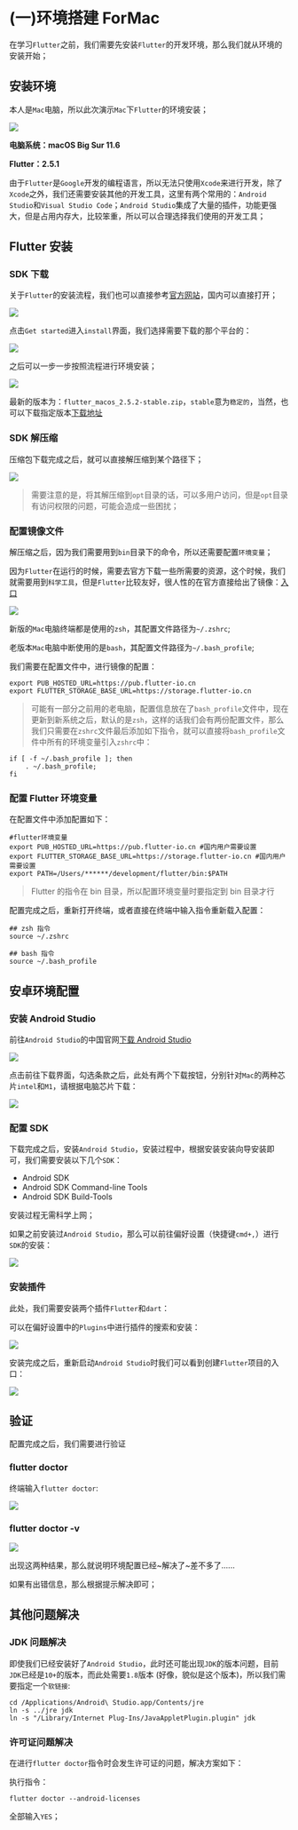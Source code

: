 # (一)环境搭建 ForMac

在学习`Flutter`之前，我们需要先安装`Flutter`的开发环境，那么我们就从环境的安装开始；

## 安装环境

本人是`Mac`电脑，所以此次演示`Mac`下`Flutter`的环境安装；

![](./static/336ecaa8cde94027938482ecda7c8909~tplv-k3u1fbpfcp-zoom-in-crop-mark-1512-0-0-0.png)

**电脑系统：macOS Big Sur 11.6**

**Flutter：2.5.1**

由于`Flutter`是`Google`开发的编程语言，所以无法只使用`Xcode`来进行开发，除了`Xcode`之外，我们还需要安装其他的开发工具，这里有两个常用的：`Android Studio`和`Visual Studio Code`；`Android Studio`集成了大量的插件，功能更强大，但是占用内存大，比较笨重，所以可以合理选择我们使用的开发工具；

## Flutter 安装

### SDK 下载

关于`Flutter`的安装流程，我们也可以直接参考[官方网站](https://link.juejin.cn?target=https%3A%2F%2Fflutter.dev%2F "https://flutter.dev/")，国内可以直接打开；

![](./static/7a3c939119f94f8c913fa3333cafbee1~tplv-k3u1fbpfcp-zoom-in-crop-mark-1512-0-0-0.png)

点击`Get started`进入`install`界面，我们选择需要下载的那个平台的：

![](./static/e0a4275be8ae497b8ba550cb52ea2a5c~tplv-k3u1fbpfcp-zoom-in-crop-mark-1512-0-0-0.png)

之后可以一步一步按照流程进行环境安装；

![](./static/1878e700a4df471f8d4eff90802b00b3~tplv-k3u1fbpfcp-zoom-in-crop-mark-1512-0-0-0.png)

最新的版本为：`flutter_macos_2.5.2-stable.zip`，`stable`意为`稳定的`，当然，也可以下载指定版本[下载地址](https://link.juejin.cn?target=https%3A%2F%2Fflutter.dev%2Fdocs%2Fdevelopment%2Ftools%2Fsdk%2Freleases "https://flutter.dev/docs/development/tools/sdk/releases")

### SDK 解压缩

压缩包下载完成之后，就可以直接解压缩到某个路径下；

![](./static/6be90bc10deb4a01a06a07388ac286fa~tplv-k3u1fbpfcp-zoom-in-crop-mark-1512-0-0-0.png)

> 需要注意的是，将其解压缩到`opt`目录的话，可以多用户访问，但是`opt`目录有访问权限的问题，可能会造成一些困扰；

### 配置镜像文件

解压缩之后，因为我们需要用到`bin`目录下的命令，所以还需要配置`环境变量`；

因为`Flutter`在运行的时候，需要去官方下载一些所需要的资源，这个时候，我们就需要用到`科学工具`，但是`Flutter`比较友好，很人性的在官方直接给出了镜像：[入口](https://link.juejin.cn?target=https%3A%2F%2Fflutter.dev%2Fcommunity%2Fchina "https://flutter.dev/community/china")

![](./static/aa268916271e4ecfaedc72074169d988~tplv-k3u1fbpfcp-zoom-in-crop-mark-1512-0-0-0.png)

新版的`Mac`电脑终端都是使用的`zsh`，其配置文件路径为`~/.zshrc`;

老版本`Mac`电脑中断使用的是`bash`，其配置文件路径为`~/.bash_profile`;

我们需要在配置文件中，进行镜像的配置：

```
export PUB_HOSTED_URL=https://pub.flutter-io.cn
export FLUTTER_STORAGE_BASE_URL=https://storage.flutter-io.cn
```

> 可能有一部分之前用的老电脑，配置信息放在了`bash_profile`文件中，现在更新到新系统之后，默认的是`zsh`，这样的话我们会有两份配置文件，那么我们只需要在`zshrc`文件最后添加如下指令，就可以直接将`bash_profile`文件中所有的环境变量引入`zshrc`中：

```
if [ -f ~/.bash_profile ]; then
    . ~/.bash_profile;
fi
```

### 配置 Flutter 环境变量

在配置文件中添加配置如下：

```
#flutter环境变量
export PUB_HOSTED_URL=https://pub.flutter-io.cn #国内用户需要设置
export FLUTTER_STORAGE_BASE_URL=https://storage.flutter-io.cn #国内用户需要设置
export PATH=/Users/******/development/flutter/bin:$PATH
```

> Flutter 的指令在 bin 目录，所以配置环境变量时要指定到 bin 目录才行

配置完成之后，重新打开终端，或者直接在终端中输入指令重新载入配置：

```
## zsh 指令
source ~/.zshrc

## bash 指令
source ~/.bash_profile
```

## 安卓环境配置

### 安装 Android Studio

前往`Android Studio`的中国官网[下载 Android Studio](https://link.juejin.cn?target=https%3A%2F%2Fdeveloper.android.google.cn%2Fstudio "https://developer.android.google.cn/studio")

![](./static/96ce824b1ce54defad3fccb3213be8db~tplv-k3u1fbpfcp-zoom-in-crop-mark-1512-0-0-0.png)

点击前往下载界面，勾选条款之后，此处有两个下载按钮，分别针对`Mac`的两种芯片`intel`和`M1`，请根据电脑芯片下载：

![](./static/70b6ba71d4bd41dd8f8df01517cfbbd3~tplv-k3u1fbpfcp-zoom-in-crop-mark-1512-0-0-0.png)

### 配置 SDK

下载完成之后，安装`Android Studio`，安装过程中，根据安装安装向导安装即可，我们需要安装以下几个`SDK`：

- Android SDK
- Android SDK Command-line Tools
- Android SDK Build-Tools

安装过程无需科学上网；

如果之前安装过`Android Studio`，那么可以前往偏好设置（快捷键`cmd+,`）进行`SDK`的安装：

![](./static/c1c8bab58a5c4dc6a381a868d6eebe04~tplv-k3u1fbpfcp-zoom-in-crop-mark-1512-0-0-0.png)

### 安装插件

此处，我们需要安装两个插件`Flutter`和`dart`：

可以在偏好设置中的`Plugins`中进行插件的搜索和安装：

![](./static/43bcec4befd34387946bacc80d488b02~tplv-k3u1fbpfcp-zoom-in-crop-mark-1512-0-0-0.png)

安装完成之后，重新启动`Android Studio`时我们可以看到创建`Flutter`项目的入口：

![](./static/9ab4b74b9ca84f0889cebbaa737ca82b~tplv-k3u1fbpfcp-zoom-in-crop-mark-1512-0-0-0.png)

## 验证

配置完成之后，我们需要进行验证

### flutter doctor

终端输入`flutter doctor`:

![](./static/ca485e7870ef419ebdcfe7db9d1cb59a~tplv-k3u1fbpfcp-zoom-in-crop-mark-1512-0-0-0.png)

### flutter doctor -v

![](./static/a87d0da0a7034f1cb11654d8c136b6bb~tplv-k3u1fbpfcp-zoom-in-crop-mark-1512-0-0-0.png)

出现这两种结果，那么就说明环境配置已经~解决了~差不多了......

如果有出错信息，那么根据提示解决即可；

## 其他问题解决

### JDK 问题解决

即使我们已经安装好了`Android Studio`，此时还可能出现`JDK`的版本问题，目前`JDK`已经是`10+`的版本，而此处需要`1.8`版本 (好像，貌似是这个版本)，所以我们需要指定一个`软链接`:

```
cd /Applications/Android\ Studio.app/Contents/jre
ln -s ../jre jdk
ln -s "/Library/Internet Plug-Ins/JavaAppletPlugin.plugin" jdk
```

### 许可证问题解决

在进行`flutter doctor`指令时会发生许可证的问题，解决方案如下：

执行指令：

```
flutter doctor --android-licenses
```

全部输入`YES`；
